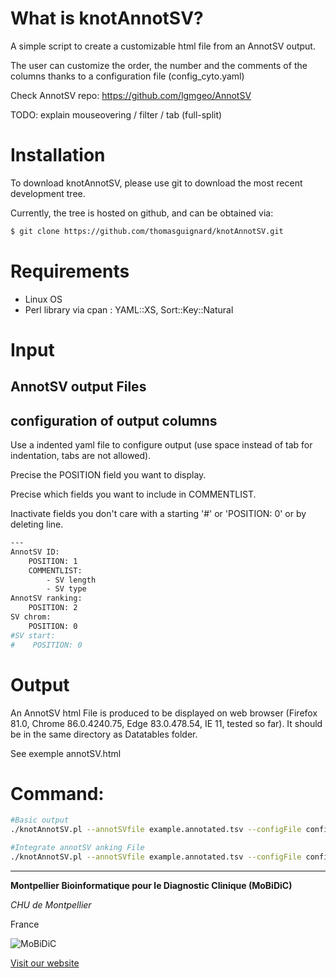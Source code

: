 # What is knotAnnotSV?
A simple script to create a customizable html file from an AnnotSV output.

The user can customize the order, the number and the comments of the columns thanks to a configuration file (config_cyto.yaml)

Check AnnotSV repo: https://github.com/lgmgeo/AnnotSV

TODO: explain mouseovering / filter / tab (full-split)

# Installation

To download knotAnnotSV, please use git to download the most recent development tree.

Currently, the tree is hosted on github, and can be obtained via:

```bash
$ git clone https://github.com/thomasguignard/knotAnnotSV.git
```

# Requirements 

- Linux OS
- Perl library via cpan : YAML::XS, Sort::Key::Natural


# Input

## AnnotSV output Files


## configuration of output columns

Use a indented yaml file to configure output (use space instead of tab for indentation, tabs are not allowed).

Precise the POSITION field you want to display.

Precise which fields you want to include in COMMENTLIST.

Inactivate fields you don't care with a starting '#' or 'POSITION: 0' or by deleting line.

```bash
---
AnnotSV ID:
    POSITION: 1
    COMMENTLIST:
        - SV length
        - SV type
AnnotSV ranking:
    POSITION: 2
SV chrom:
    POSITION: 0
#SV start:
#    POSITION: 0
```
# Output

An AnnotSV html File is produced to be displayed on web browser (Firefox 81.0, Chrome 86.0.4240.75, Edge 83.0.478.54, IE 11, tested so far). It should be in the same directory as Datatables folder. 

See exemple annotSV.html


# Command:
```bash
#Basic output
./knotAnnotSV.pl --annotSVfile example.annotated.tsv --configFile config_cyto.yaml

#Integrate annotSV anking File
./knotAnnotSV.pl --annotSVfile example.annotated.tsv --configFile config_cyto.yaml --annotSVranking example.ranking.tsv
```


--------------------------------------------------------------------------------

**Montpellier Bioinformatique pour le Diagnostic Clinique (MoBiDiC)**

*CHU de Montpellier*

France

![MoBiDiC](logos/logo-mobidic.png)

[Visit our website](https://neuro-2.iurc.montp.inserm.fr/mobidic/)
